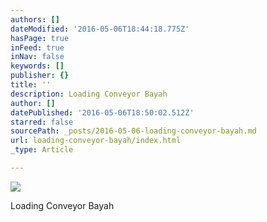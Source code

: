 ```yaml
---
authors: []
dateModified: '2016-05-06T18:44:18.775Z'
hasPage: true
inFeed: true
inNav: false
keywords: []
publisher: {}
title: ''
description: Loading Conveyor Bayah
author: []
datePublished: '2016-05-06T18:50:02.512Z'
starred: false
sourcePath: _posts/2016-05-06-loading-conveyor-bayah.md
url: loading-conveyor-bayah/index.html
_type: Article

---
```

![](https://the-grid-user-content.s3-us-west-2.amazonaws.com/5deb657c-6a86-4a7c-af1d-b8516ab4599c.jpg)

Loading Conveyor Bayah